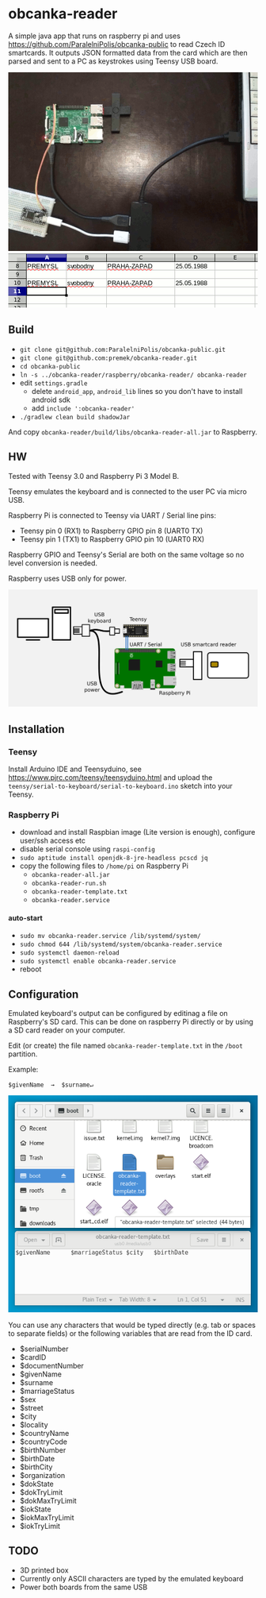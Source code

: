 # obcanka-reader

A simple java app that runs on raspberry pi and uses https://github.com/ParalelniPolis/obcanka-public to read Czech ID smartcards. It outputs JSON formatted data from the card which are then parsed and sent to a PC as keystrokes using Teensy USB board.

![](resources/demo.gif)


## Build
- `git clone git@github.com:ParalelniPolis/obcanka-public.git`
- `git clone git@github.com:premek/obcanka-reader.git`
- `cd obcanka-public`
- `ln -s ../obcanka-reader/raspberry/obcanka-reader/ obcanka-reader`
- edit `settings.gradle`
  - delete `android_app`, `android_lib` lines so you don't have to install android sdk
  - add `include ':obcanka-reader'`
- `./gradlew clean build shadowJar`

And copy `obcanka-reader/build/libs/obcanka-reader-all.jar` to Raspberry.

## HW
Tested with Teensy 3.0 and Raspberry Pi 3 Model B.

Teensy emulates the keyboard and is connected to the user PC via micro USB.

Raspberry Pi is connected to Teensy via UART / Serial line pins: 
 - Teensy pin 0 (RX1) to Raspberry GPIO pin 8 (UART0 TX)
 - Teensy pin 1 (TX1) to Raspberry GPIO pin 10 (UART0 RX)
 
Raspberry GPIO and Teensy's Serial are both on the same voltage so no level conversion is needed.  

Raspberry uses USB only for power.


![hw connection](resources/hw.png)


## Installation

### Teensy
Install Arduino IDE and Teensyduino, see https://www.pjrc.com/teensy/teensyduino.html and upload the `teensy/serial-to-keyboard/serial-to-keyboard.ino` sketch into your Teensy.

### Raspberry Pi
- download and install Raspbian image (Lite version is enough), configure user/ssh access etc
- disable serial console using `raspi-config`
- `sudo aptitude install openjdk-8-jre-headless pcscd jq`
- copy the following files to `/home/pi` on Raspberry Pi
  - `obcanka-reader-all.jar`
  - `obcanka-reader-run.sh`
  - `obcanka-reader-template.txt`
  - `obcanka-reader.service`

#### auto-start
- `sudo mv obcanka-reader.service /lib/systemd/system/`
- `sudo chmod 644 /lib/systemd/system/obcanka-reader.service`
- `sudo systemctl daemon-reload`
- `sudo systemctl enable obcanka-reader.service`
- reboot

## Configuration
Emulated keyboard's output can be configured by editinag a file on Raspberry's SD card. This can be done on raspberry Pi directly or by using a SD card reader on your computer.
 
Edit (or create) the file named `obcanka-reader-template.txt` in the `/boot` partition.

Example:
```
$givenName  →  $surname↵
```

![hw connection](resources/config.png)

You can use any characters that would be typed directly (e.g. tab or spaces to separate fields) or the following variables that are read from the ID card.

- $serialNumber
- $cardID
- $documentNumber
- $givenName
- $surname
- $marriageStatus
- $sex
- $street
- $city
- $locality
- $countryName
- $countryCode
- $birthNumber
- $birthDate
- $birthCity
- $organization
- $dokState
- $dokTryLimit
- $dokMaxTryLimit
- $iokState
- $iokMaxTryLimit
- $iokTryLimit



## TODO
- 3D printed box
- Currently only ASCII characters are typed by the emulated keyboard
- Power both boards from the same USB

